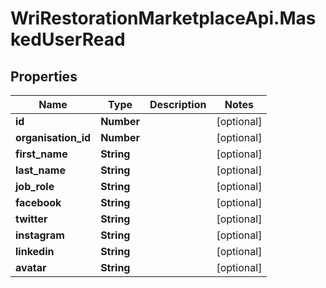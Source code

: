 # WriRestorationMarketplaceApi.MaskedUserRead

## Properties
Name | Type | Description | Notes
------------ | ------------- | ------------- | -------------
**id** | **Number** |  | [optional] 
**organisation_id** | **Number** |  | [optional] 
**first_name** | **String** |  | [optional] 
**last_name** | **String** |  | [optional] 
**job_role** | **String** |  | [optional] 
**facebook** | **String** |  | [optional] 
**twitter** | **String** |  | [optional] 
**instagram** | **String** |  | [optional] 
**linkedin** | **String** |  | [optional] 
**avatar** | **String** |  | [optional] 


